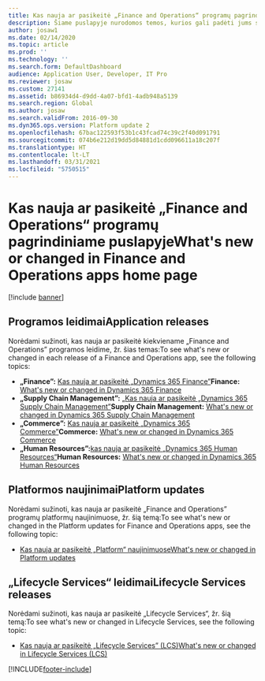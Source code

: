 ```yaml
---
title: Kas nauja ar pasikeitė „Finance and Operations“ programų pagrindiniame puslapyje
description: Šiame puslapyje nurodomos temos, kurios gali padėti jums sužinoti daugiau apie naujas funkcijas naujausiose „Finance and Operations“ programose.
author: josaw1
ms.date: 02/14/2020
ms.topic: article
ms.prod: ''
ms.technology: ''
ms.search.form: DefaultDashboard
audience: Application User, Developer, IT Pro
ms.reviewer: josaw
ms.custom: 27141
ms.assetid: b86934d4-d9dd-4a07-bfd1-4adb948a5139
ms.search.region: Global
ms.author: josaw
ms.search.validFrom: 2016-09-30
ms.dyn365.ops.version: Platform update 2
ms.openlocfilehash: 67bac122593f53b1c43fcad74c39c2f40d091791
ms.sourcegitcommit: 074b6e212d19dd5d84881d1cdd096611a18c207f
ms.translationtype: HT
ms.contentlocale: lt-LT
ms.lasthandoff: 03/31/2021
ms.locfileid: "5750515"
---
```

# <a name="whats-new-or-changed-in-finance-and-operations-apps-home-page"></a><span data-ttu-id="a352a-103">Kas nauja ar pasikeitė „Finance and Operations“ programų pagrindiniame puslapyje</span><span class="sxs-lookup"><span data-stu-id="a352a-103">What's new or changed in Finance and Operations apps home page</span></span>

[!include [banner](../includes/banner.md)]


## <a name="application-releases"></a><span data-ttu-id="a352a-104">Programos leidimai</span><span class="sxs-lookup"><span data-stu-id="a352a-104">Application releases</span></span>

<span data-ttu-id="a352a-105">Norėdami sužinoti, kas nauja ar pasikeitė kiekviename „Finance and Operations” programos leidime, žr. šias temas:</span><span class="sxs-lookup"><span data-stu-id="a352a-105">To see what's new or changed in each release of a Finance and Operations app, see the following topics:</span></span>

- <span data-ttu-id="a352a-106">**„Finance”:** [Kas nauja ar pasikeitė „Dynamics 365 Finance”](../../../finance/get-started/whats-new-home-page.md)</span><span class="sxs-lookup"><span data-stu-id="a352a-106">**Finance:** [What's new or changed in Dynamics 365 Finance](../../../finance/get-started/whats-new-home-page.md)</span></span> 
- <span data-ttu-id="a352a-107">**„Supply Chain Management”:** [„Kas nauja ar pasikeitė „Dynamics 365 Supply Chain Management”](../../../supply-chain/get-started/whats-new-home-page.md)</span><span class="sxs-lookup"><span data-stu-id="a352a-107">**Supply Chain Management:** [What's new or changed in Dynamics 365 Supply Chain Management](../../../supply-chain/get-started/whats-new-home-page.md)</span></span> 
- <span data-ttu-id="a352a-108">**„Commerce”:** [Kas nauja ar pasikeitė „Dynamics 365 Commerce”](../../../retail/get-started/whats-new-home-page.md)</span><span class="sxs-lookup"><span data-stu-id="a352a-108">**Commerce:** [What's new or changed in Dynamics 365 Commerce](../../../retail/get-started/whats-new-home-page.md)</span></span>
- <span data-ttu-id="a352a-109">**„Human Resources”:**[kas nauja ar pasikeitė „Dynamics 365 Human Resources“](../../../human-resources/hr-admin-whats-new.md)</span><span class="sxs-lookup"><span data-stu-id="a352a-109">**Human Resources:** [What's new or changed in Dynamics 365 Human Resources](../../../human-resources/hr-admin-whats-new.md)</span></span>

## <a name="platform-updates"></a><span data-ttu-id="a352a-110">Platformos naujinimai</span><span class="sxs-lookup"><span data-stu-id="a352a-110">Platform updates</span></span>

<span data-ttu-id="a352a-111">Norėdami sužinoti, kas nauja ar pasikeitė „Finance and Operations” programų platformų naujinimuose, žr. šią temą:</span><span class="sxs-lookup"><span data-stu-id="a352a-111">To see what's new or changed in the Platform updates for Finance and Operations apps, see the following topic:</span></span>

- [<span data-ttu-id="a352a-112">Kas nauja ar pasikeitė „Platform“ naujinimuose</span><span class="sxs-lookup"><span data-stu-id="a352a-112">What's new or changed in Platform updates</span></span>](../../dev-itpro/get-started/whats-new-home-page.md)

## <a name="lifecycle-services-releases"></a><span data-ttu-id="a352a-113">„Lifecycle Services“ leidimai</span><span class="sxs-lookup"><span data-stu-id="a352a-113">Lifecycle Services releases</span></span>
<span data-ttu-id="a352a-114">Norėdami sužinoti, kas nauja ar pasikeitė „Lifecycle Services“, žr. šią temą:</span><span class="sxs-lookup"><span data-stu-id="a352a-114">To see what's new or changed in Lifecycle Services, see the following topic:</span></span>

- [<span data-ttu-id="a352a-115">Kas nauja ar pasikeitė „Lifecycle Services” (LCS)</span><span class="sxs-lookup"><span data-stu-id="a352a-115">What's new or changed in Lifecycle Services (LCS)</span></span>](../../dev-itpro/lifecycle-services/whats-new-lcs.md)




[!INCLUDE[footer-include](../../../includes/footer-banner.md)]